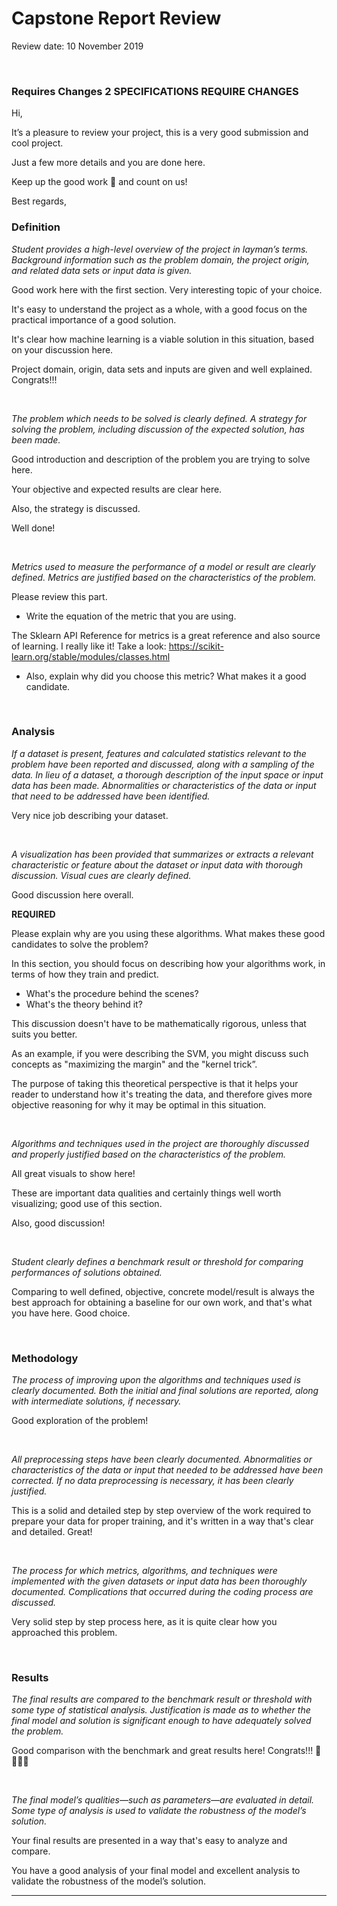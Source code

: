 # Capstone Report Review

Review date: 10 November 2019

<br>

### Requires Changes 2 SPECIFICATIONS REQUIRE CHANGES

Hi,

It’s a pleasure to review your project, this is a very good submission and cool project.

Just a few more details and you are done here.

Keep up the good work 🙌 and count on us!

Best regards,



### Definition 

*Student provides a high-level overview of the project in layman’s terms. Background information such as the problem domain, the project origin, and related data sets or input data is given.*

Good work here with the first section. Very interesting topic of your choice.

It's easy to understand the project as a whole, with a good focus on the practical importance of a good solution.

It's clear how machine learning is a viable solution in this situation, based on your discussion here.

Project domain, origin, data sets and inputs are given and well explained. Congrats!!!

<br>

*The problem which needs to be solved is clearly defined. A strategy for solving the problem, including discussion of the expected solution, has been made.*

Good introduction and description of the problem you are trying to solve here.

Your objective and expected results are clear here.

Also, the strategy is discussed.

Well done!

<br>

*Metrics used to measure the performance of a model or result are clearly defined. Metrics are justified based on the characteristics of the problem.*

Please review this part.

- Write the equation of the metric that you are using.

The Sklearn API Reference for metrics is a great reference and also source of learning. I really like it! Take a look: https://scikit-learn.org/stable/modules/classes.html

- Also, explain why did you choose this metric? What makes it a good candidate.

<br>

### Analysis 

*If a dataset is present, features and calculated statistics relevant to the problem have been reported and discussed, along with a sampling of the data. In lieu of a dataset, a thorough description of the input space or input data has been made. Abnormalities or characteristics of the data or input that need to be addressed have been identified.*

Very nice job describing your dataset.

<br>

*A visualization has been provided that summarizes or extracts a relevant characteristic or feature about the dataset or input data with thorough discussion. Visual cues are clearly defined.*

Good discussion here overall.

**REQUIRED**

Please explain why are you using these algorithms. What makes these good candidates to solve the problem?

In this section, you should focus on describing how your algorithms work, in terms of how they train and predict.

- What's the procedure behind the scenes?
- What's the theory behind it?

This discussion doesn't have to be mathematically rigorous, unless that suits you better.

As an example, if you were describing the SVM, you might discuss such concepts as "maximizing the margin" and the "kernel trick”.

The purpose of taking this theoretical perspective is that it helps your reader to understand how it's treating the data, and therefore gives more objective reasoning for why it may be optimal in this situation.

<br>

*Algorithms and techniques used in the project are thoroughly discussed and properly justified based on the characteristics of the problem.*

All great visuals to show here!

These are important data qualities and certainly things well worth visualizing; good use of this section.

Also, good discussion!

<br>

*Student clearly defines a benchmark result or threshold for comparing performances of solutions obtained.*

Comparing to well defined, objective, concrete model/result is always the best approach for obtaining a baseline for our own work, and that's what you have here. Good choice.

<br>

### Methodology 

*The process of improving upon the algorithms and techniques used is clearly documented. Both the initial and final solutions are reported, along with intermediate solutions, if necessary.*

Good exploration of the problem!

<br>

*All preprocessing steps have been clearly documented. Abnormalities or characteristics of the data or input that needed to be addressed have been corrected. If no data preprocessing is necessary, it has been clearly justified.*

This is a solid and detailed step by step overview of the work required to prepare your data for proper training, and it's written in a way that's clear and detailed. Great!

<br>

*The process for which metrics, algorithms, and techniques were implemented with the given datasets or input data has been thoroughly documented. Complications that occurred during the coding process are discussed.*

Very solid step by step process here, as it is quite clear how you approached this problem.

<br>

### Results 

*The final results are compared to the benchmark result or threshold with some type of statistical analysis. Justification is made as to whether the final model and solution is significant enough to have adequately solved the problem.*

Good comparison with the benchmark and great results here! Congrats!!! 👏👏👏👏

<br>

*The final model’s qualities—such as parameters—are evaluated in detail. Some type of analysis is used to validate the robustness of the model’s solution.*

Your final results are presented in a way that's easy to analyze and compare.

You have a good analysis of your final model and excellent analysis to validate the robustness of the model’s solution.

---

